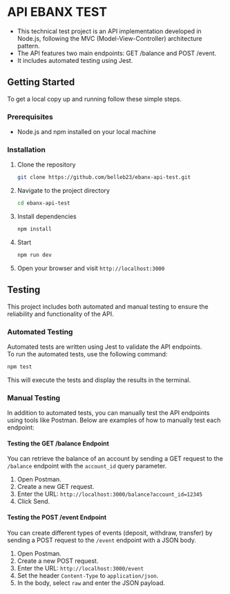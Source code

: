 # API EBANX TEST

- This technical test project is an API implementation developed in Node.js, following the MVC (Model-View-Controller) architecture pattern.
- The API features two main endpoints: GET /balance and POST /event.
- It includes automated testing using Jest.

## Getting Started

To get a local copy up and running follow these simple steps.

### Prerequisites

- Node.js and npm installed on your local machine

### Installation

1. Clone the repository

   ```sh
   git clone https://github.com/belleb23/ebanx-api-test.git

   ```

2. Navigate to the project directory

   ```sh
   cd ebanx-api-test

   ```

3. Install dependencies

   ```sh
   npm install

   ```

4. Start

   ```sh
   npm run dev

   ```

5. Open your browser and visit `http://localhost:3000`

## Testing

This project includes both automated and manual testing to ensure the reliability and functionality of the API.

### Automated Testing

Automated tests are written using Jest to validate the API endpoints. <br>
To run the automated tests, use the following command:

```sh
npm test

```

This will execute the tests and display the results in the terminal.

### Manual Testing

In addition to automated tests, you can manually test the API endpoints using tools like Postman. Below are examples of how to manually test each endpoint:

#### Testing the GET /balance Endpoint

You can retrieve the balance of an account by sending a GET request to the `/balance` endpoint with the `account_id` query parameter.

1. Open Postman.
2. Create a new GET request.
3. Enter the URL: `http://localhost:3000/balance?account_id=12345`
4. Click Send.

#### Testing the POST /event Endpoint

You can create different types of events (deposit, withdraw, transfer) by sending a POST request to the `/event` endpoint with a JSON body.

1. Open Postman.
2. Create a new POST request.
3. Enter the URL: `http://localhost:3000/event`
4. Set the header `Content-Type` to `application/json`.
5. In the body, select `raw` and enter the JSON payload.
